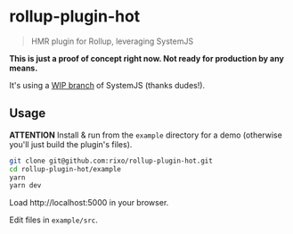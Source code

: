 # rollup-plugin-hot

> HMR plugin for Rollup, leveraging SystemJS

**This is just a proof of concept right now. Not ready for production by any means.**

It's using a [WIP branch](https://github.com/LarsDenBakker/systemjs/tree/reload) of SystemJS (thanks dudes!).

## Usage

**ATTENTION** Install & run from the `example` directory for a demo (otherwise you'll just build the plugin's files).

```bash
git clone git@github.com:rixo/rollup-plugin-hot.git
cd rollup-plugin-hot/example
yarn
yarn dev
```

Load http://localhost:5000 in your browser.

Edit files in `example/src`.
